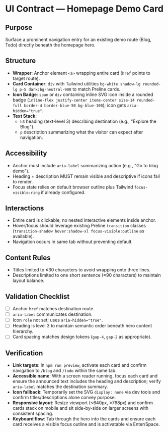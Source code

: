 # UI Contract — Homepage Demo Card

## Purpose
Surface a prominent navigation entry for an existing demo route (Blog, Todo) directly beneath the homepage hero.

## Structure
- **Wrapper**: Anchor element `<a>` wrapping entire card (`href` points to target route).
- **Card Container**: `div` with Tailwind utilities `bg-white shadow-lg rounded-lg p-5 dark:bg-neutral-900` to match Preline cards.
- **Icon Badge**: `span` or `div` containing inline SVG icon inside a rounded badge (`inline-flex justify-center items-center size-14 rounded-full border-4 border-blue-50 bg-blue-100`); icon gets `aria-hidden="true"`.
- **Text Stack**:
  - `h3` heading (text-level 3) describing destination (e.g., "Explore the Blog").
  - `p` description summarizing what the visitor can expect after navigation.

## Accessibility
- Anchor must include `aria-label` summarizing action (e.g., "Go to blog demo").
- Heading + description MUST remain visible and descriptive if icons fail to render.
- Focus state relies on default browser outline plus Tailwind `focus-visible:ring` if already configured.

## Interactions
- Entire card is clickable; no nested interactive elements inside anchor.
- Hover/focus should leverage existing Preline `transition` classes (`transition-shadow hover:shadow-xl focus-visible:outline` as available).
- Navigation occurs in same tab without preventing default.

## Content Rules
- Titles limited to ≤30 characters to avoid wrapping onto three lines.
- Descriptions limited to one short sentence (≈90 characters) to maintain layout balance.

## Validation Checklist
- [ ] Anchor `href` matches destination route.
- [ ] `aria-label` communicates destination.
- [ ] Icon `role` not set; uses `aria-hidden="true"`.
- [ ] Heading is level 3 to maintain semantic order beneath hero content hierarchy.
- [ ] Card spacing matches design tokens (`gap-4`, `gap-2` as appropriate).

## Verification
- **Link targets**: In `npm run preview`, activate each card and confirm navigation to `/blog` and `/todo` within the same tab.
- **Accessible name**: With a screen reader running, focus each card and ensure the announced text includes the heading and description; verify `aria-label` matches the destination summary.
- **Icon fallback**: Temporarily set the SVG `display: none` via dev tools and confirm titles/descriptions alone convey purpose.
- **Responsive layout**: Resize viewport (<640px, ≥768px) and confirm cards stack on mobile and sit side-by-side on larger screens with consistent spacing.
- **Keyboard flow**: Tab through the hero into the cards and ensure each card receives a visible focus outline and is activatable via Enter/Space.

